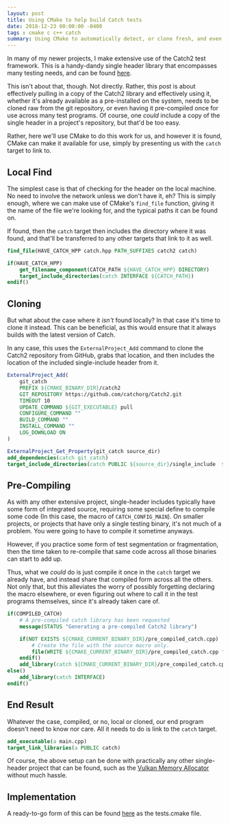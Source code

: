 ```yaml
---
layout: post
title: Using CMake to help build Catch tests
date: 2018-12-23 00:00:00 -0400
tags : cmake c c++ catch
summary: Using CMake to automatically detect, or clone fresh, and even pre-compile Catch for you.
---
```


In many of my newer projects, I make extensive use of the Catch2 test framework. This is a handy-dandy single header library that encompasses many testing needs, and can be found [here](https://github.com/catchorg/Catch2.git).

This isn't about that, though. Not directly. Rather, this post is about effectively pulling in a copy of the Catch2 library and effectively using it, whether it's already available as a pre-installed on the system, needs to be cloned raw from the git repository, or even having it pre-compiled once for use across many test programs. Of course, one *could* include a copy of the single header in a project's repository, but that'd be too easy.

Rather, here we'll use CMake to do this work for us, and however it is found, CMake can make it available for use, simply by presenting us with the `catch` target to link to.

## Local Find

The simplest case is that of checking for the header on the local machine. No need to involve the network unless we don't have it, eh? This is simply enough, where we can make use of CMake's `find_file` function, giving it the name of the file we're looking for, and the typical paths it can be found on.

If found, then the `catch` target then includes the directory where it was found, and that'll be transferred to any other targets that link to it as well.

```cmake
find_file(HAVE_CATCH_HPP catch.hpp PATH_SUFFIXES catch2 catch)

if(HAVE_CATCH_HPP)
    get_filename_component(CATCH_PATH ${HAVE_CATCH_HPP} DIRECTORY)
    target_include_directories(catch INTERFACE ${CATCH_PATH})
endif()
```

## Cloning

But what about the case where it *isn't* found locally? In that case it's time to clone it instead. This can be beneficial, as this would ensure that it always builds with the latest version of Catch.

In any case, this uses the `ExternalProject_Add` command to clone the Catch2 repository from GitHub, grabs that location, and then includes the location of the included single-include header from it.

```cmake
ExternalProject_Add(
    git_catch
    PREFIX ${CMAKE_BINARY_DIR}/catch2
    GIT_REPOSITORY https://github.com/catchorg/Catch2.git
    TIMEOUT 10
    UPDATE_COMMAND ${GIT_EXECUTABLE} pull
    CONFIGURE_COMMAND ""
    BUILD_COMMAND ""
    INSTALL_COMMAND ""
    LOG_DOWNLOAD ON
)

ExternalProject_Get_Property(git_catch source_dir)
add_dependencies(catch git_catch)
target_include_directories(catch PUBLIC ${source_dir}/single_include  ${source_dir}/single_include/catch2)
```

## Pre-Compiling

As with any other extensive project, single-header includes typically have some form of integrated source, requiring some special define to compile some code (In this case, the macro of `CATCH_CONFIG_MAIN`). On smaller projects, or projects that have only a single testing binary, it's not much of a problem. You were going to have to compile it sometime anyways.

However, if you practice some form of test segmentation or fragmentation, then the time taken to re-compile that same code across all those binaries can start to add up.

Thus, what we *could* do is just compile it once in the `catch` target we already have, and instead share that compiled form across all the others. Not only that, but this alleviates the worry of possibly forgetting declaring the macro elsewhere, or even figuring out where to call it in the test programs themselves, since it's already taken care of.

```cmake
if(COMPILED_CATCH)
    # A pre-compiled catch library has been requested
    message(STATUS "Generating a pre-compiled Catch2 library")

    if(NOT EXISTS ${CMAKE_CURRENT_BINARY_DIR}/pre_compiled_catch.cpp)
        # Create the file with the source macro only.
        file(WRITE ${CMAKE_CURRENT_BINARY_DIR}/pre_compiled_catch.cpp "#define CATCH_CONFIG_MAIN\n#include <catch.hpp>\n")
    endif()
    add_library(catch ${CMAKE_CURRENT_BINARY_DIR}/pre_compiled_catch.cpp)
else()
    add_library(catch INTERFACE)
endif()
```

## End Result

Whatever the case, compiled, or no, local or cloned, our end program doesn't need to know nor care. All it needs to do is link to the `catch` target.

```cmake
add_executable(a main.cpp)
target_link_libraries(a PUBLIC catch)
```

Of course, the above setup can be done with practically any other single-header project that can be found, such as the [Vulkan Memory Allocator](https://github.com/GPUOpen-LibrariesAndSDKs/VulkanMemoryAllocator) without much hassle.

## Implementation

A ready-to-go form of this can be found [here](https://github.com/StableCoder/cmake-scripts) as the tests.cmake file.